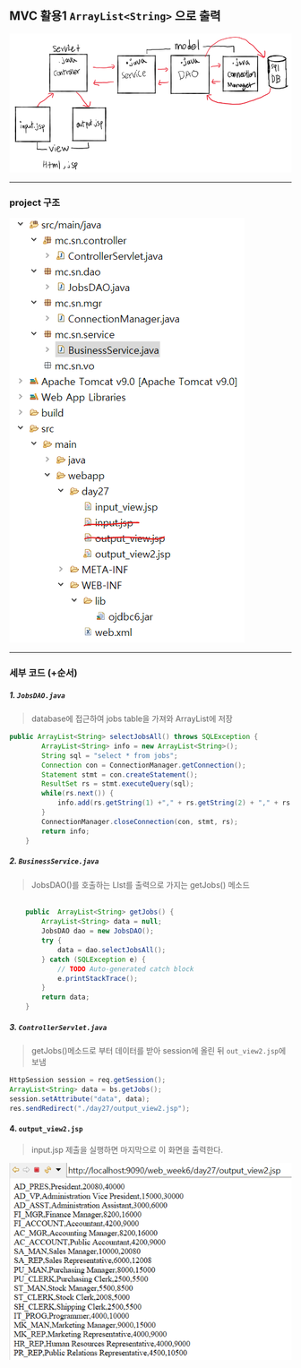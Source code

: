 ## MVC 활용1 `ArrayList<String>` 으로 출력

![image-20210503131012779](../img/MVC_design.png)

---

### project 구조

![mvcproject](../img/mvc_project.png)

---

### 세부 코드 (+순서)

##### 1. `JobsDAO.java`

> database에 접근하여 jobs table을 가져와 ArrayList에 저장

```java
public ArrayList<String> selectJobsAll() throws SQLException {
		ArrayList<String> info = new ArrayList<String>();
		String sql = "select * from jobs";
		Connection con = ConnectionManager.getConnection();
		Statement stmt = con.createStatement();
		ResultSet rs = stmt.executeQuery(sql);
		while(rs.next()) {
			info.add(rs.getString(1) +"," + rs.getString(2) + "," + rs.getInt(3) + "," + 			 rs.getInt(4));
		}
		ConnectionManager.closeConnection(con, stmt, rs);
		return info;
	}
```



##### 2. `BusinessService.java`

>JobsDAO()를 호출하는 LIst를 출력으로 가지는 getJobs() 메소드

```java

	public  ArrayList<String> getJobs() {
		ArrayList<String> data = null;
		JobsDAO dao = new JobsDAO();
		try {
			data = dao.selectJobsAll();
		} catch (SQLException e) {
			// TODO Auto-generated catch block
			e.printStackTrace();
		}
		return data;
	}
```



##### 3. `ControllerServlet.java`

> getJobs()메소드로 부터 데이터를 받아 session에 올린 뒤 `out_view2.jsp`에 보냄

```java
HttpSession session = req.getSession();
ArrayList<String> data = bs.getJobs();
session.setAttribute("data", data);
res.sendRedirect("./day27/output_view2.jsp");
```



#### 4.  `output_view2.jsp`

> input.jsp 제출을 실행하면 마지막으로 이 화면을 출력한다.

![mvc_output](../img/mvc_output.png)

